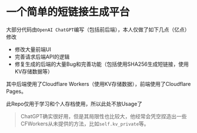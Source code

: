# 一个简单的短链接生成平台

大部分代码由`OpenAI ChatGPT`编写（包括前后端），本人仅做了如下几点（亿点）修改

* 修改大量前端UI
* 完善请求后端API的逻辑
* 修复生成的后端的大量Bug和完善功能（包括使用SHA256生成短链接，使用KV存储数据等）

其中后端使用了Cloudflare Workers（使用KV存储数据），前端使用了Cloudflare Pages。

此Repo仅用于学习和个人存档使用，所以此处不放Usage了

> ChatGPT确实很好用，但是其局限性也比较大，他经常会凭空捏造出一些CFWorkers从未提供的方法，比如`self.kv_private`等。